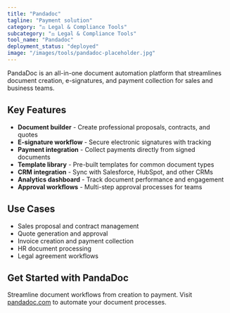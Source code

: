 ```yaml
---
title: "Pandadoc"
tagline: "Payment solution"
category: "⚖️ Legal & Compliance Tools"
subcategory: "⚖️ Legal & Compliance Tools"
tool_name: "Pandadoc"
deployment_status: "deployed"
image: "/images/tools/pandadoc-placeholder.jpg"
---
```

PandaDoc is an all-in-one document automation platform that streamlines document creation, e-signatures, and payment collection for sales and business teams.

## Key Features

- **Document builder** - Create professional proposals, contracts, and quotes
- **E-signature workflow** - Secure electronic signatures with tracking
- **Payment integration** - Collect payments directly from signed documents
- **Template library** - Pre-built templates for common document types
- **CRM integration** - Sync with Salesforce, HubSpot, and other CRMs
- **Analytics dashboard** - Track document performance and engagement
- **Approval workflows** - Multi-step approval processes for teams

## Use Cases

- Sales proposal and contract management
- Quote generation and approval
- Invoice creation and payment collection
- HR document processing
- Legal agreement workflows

## Get Started with PandaDoc

Streamline document workflows from creation to payment. Visit [pandadoc.com](https://www.pandadoc.com) to automate your document processes.
